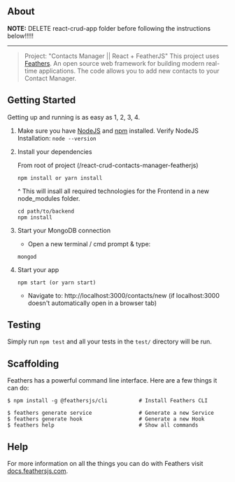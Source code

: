 ## About
****NOTE:****
DELETE react-crud-app folder before following the instructions below!!!!!

----------------------------------------------------------------------------------------

> Project: "Contacts Manager || React + FeatherJS"
> This project uses [Feathers](http://feathersjs.com). An open source web framework for building modern real-time applications.
> The code allows you to add new contacts to your Contact Manager.

## Getting Started

Getting up and running is as easy as 1, 2, 3, 4.

1. Make sure you have [NodeJS](https://nodejs.org/) and [npm](https://www.npmjs.com/) installed.
    Verify NodeJS Installation: ``` node --version ```

2. Install your dependencies

    From root of project (/react-crud-contacts-manager-featherjs)

    ``` 
    npm install or yarn install 
    
    ```
    ^ This will insall all required technologies for the Frontend in a new node_modules folder.

    ```
    cd path/to/backend
    npm install
    ```

3. Start your MongoDB connection
   - Open a new terminal / cmd prompt & type:

    ```
    mongod
    ```

4. Start your app
  
    ```
    npm start (or yarn start)
    ```
    - Navigate to: http://localhost:3000/contacts/new   (if localhost:3000 doesn't automatically open in a browser tab)



## Testing

Simply run `npm test` and all your tests in the `test/` directory will be run.

## Scaffolding

Feathers has a powerful command line interface. Here are a few things it can do:

```
$ npm install -g @feathersjs/cli          # Install Feathers CLI

$ feathers generate service               # Generate a new Service
$ feathers generate hook                  # Generate a new Hook
$ feathers help                           # Show all commands
```

## Help

For more information on all the things you can do with Feathers visit [docs.feathersjs.com](http://docs.feathersjs.com).
